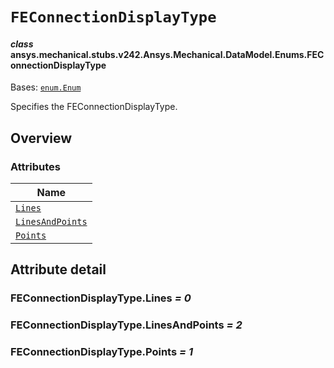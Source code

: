 # `FEConnectionDisplayType`



#### *class* ansys.mechanical.stubs.v242.Ansys.Mechanical.DataModel.Enums.FEConnectionDisplayType

Bases: [`enum.Enum`](https://docs.python.org/3/library/enum.html#enum.Enum)

Specifies the FEConnectionDisplayType.

<!-- !! processed by numpydoc !! -->

<a id="overview"></a>

## Overview

### Attributes

| Name |
| ------------------------------------------------------------- |
| [`Lines`](#FEConnectionDisplayType.Lines) |
| [`LinesAndPoints`](#FEConnectionDisplayType.LinesAndPoints) |
| [`Points`](#FEConnectionDisplayType.Points) |

<a id="attribute-detail"></a>

## Attribute detail

<a id="FEConnectionDisplayType.Lines"></a>

### FEConnectionDisplayType.Lines *= 0*

<a id="FEConnectionDisplayType.LinesAndPoints"></a>

### FEConnectionDisplayType.LinesAndPoints *= 2*

<a id="FEConnectionDisplayType.Points"></a>

### FEConnectionDisplayType.Points *= 1*


